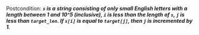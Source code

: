 Postcondition: ***`s` is a string consisting of only small English letters with a length between 1 and 10^5 (inclusive), `i` is less than the length of `s`, `j` is less than `target_len`. If `s[i]` is equal to `target[j]`, then `j` is incremented by 1.***